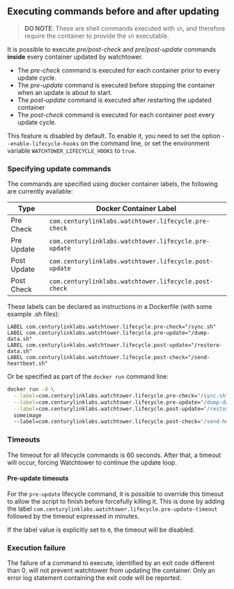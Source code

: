 ## Executing commands before and after updating

> **DO NOTE**: These are shell commands executed with `sh`, and therefore require the
> container to provide the `sh` executable.

It is possible to execute _pre/post\-check_ and _pre/post\-update_ commands
**inside** every container updated by watchtower.

- The _pre-check_ command is executed for each container prior to every update cycle.
- The _pre-update_ command is executed before stopping the container when an update is about to start.
- The _post-update_ command is executed after restarting the updated container
- The _post-check_ command is executed for each container post every update cycle.

This feature is disabled by default. To enable it, you need to set the option
`--enable-lifecycle-hooks` on the command line, or set the environment variable
`WATCHTOWER_LIFECYCLE_HOOKS` to `true`.

### Specifying update commands

The commands are specified using docker container labels, the following are currently available:

| Type        | Docker Container Label                                 |
| ----------- | ------------------------------------------------------ | 
| Pre Check   | `com.centurylinklabs.watchtower.lifecycle.pre-check`   |
| Pre Update  | `com.centurylinklabs.watchtower.lifecycle.pre-update`  | 
| Post Update | `com.centurylinklabs.watchtower.lifecycle.post-update` |
| Post Check  | `com.centurylinklabs.watchtower.lifecycle.post-check`  |

These labels can be declared as instructions in a Dockerfile (with some example .sh files):

```docker
LABEL com.centurylinklabs.watchtower.lifecycle.pre-check="/sync.sh"
LABEL com.centurylinklabs.watchtower.lifecycle.pre-update="/dump-data.sh"
LABEL com.centurylinklabs.watchtower.lifecycle.post-update="/restore-data.sh"
LABEL com.centurylinklabs.watchtower.lifecycle.post-check="/send-heartbeat.sh"
```

Or be specified as part of the `docker run` command line:

```bash
docker run -d \
  --label=com.centurylinklabs.watchtower.lifecycle.pre-check="/sync.sh" \
  --label=com.centurylinklabs.watchtower.lifecycle.pre-update="/dump-data.sh" \
  --label=com.centurylinklabs.watchtower.lifecycle.post-update="/restore-data.sh" \
  someimage
  --label=com.centurylinklabs.watchtower.lifecycle.post-check="/send-heartbeat.sh" \
```

### Timeouts
The timeout for all lifecycle commands is 60 seconds. After that, a timeout will
occur, forcing Watchtower to continue the update loop.

#### Pre-update timeouts

For the `pre-update` lifecycle command, it is possible to override this timeout to
allow the script to finish before forcefully killing it. This is done by adding the
label `com.centurylinklabs.watchtower.lifecycle.pre-update-timeout` followed by
the timeout expressed in minutes.

If the label value is explicitly set to `0`, the timeout will be disabled.  

### Execution failure

The failure of a command to execute, identified by an exit code different than
0, will not prevent watchtower from updating the container. Only an error
log statement containing the exit code will be reported.
